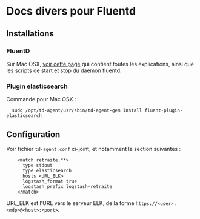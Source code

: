 # Docs divers pour Fluentd

## Installations

### FluentD

Sur Mac OSX, [voir cette page](http://docs.fluentd.org/articles/install-by-dmg) qui 
contient toutes les explications, ainsi que les scripts de start et stop du daemon
fluentd.

### Plugin elasticsearch

Commande pour Mac OSX : 

```
  sudo /opt/td-agent/usr/sbin/td-agent-gem install fluent-plugin-elasticsearch
```

## Configuration

Voir fichier `td-agent.conf` ci-joint, et notamment la section suivantes :

```
    <match retraite.**>
      type stdout
      type elasticsearch
      hosts <URL_ELK>
      logstash_format true
      logstash_prefix logstash-retraite
    </match>

```
URL_ELK est l'URL vers le serveur ELK, de la forme `https://<user>:<mdp>@<host>:<port>`.